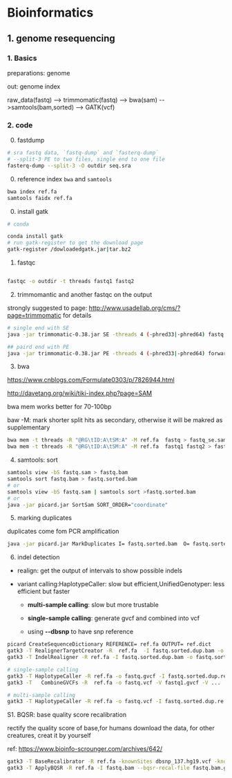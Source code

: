 # Bioinformatics


## 1. genome resequencing


### 1. Basics

preparations: genome

out: genome index

raw_data(fastq) --> trimmomatic(fastq) --> bwa(sam) -->samtools(bam,sorted) --> GATK(vcf)

### 2. code

0. fastdump

```bash
# sra fastq data, `fastq-dump` and `fasterq-dump`
# --split-3 PE to two files, single end to one file
fasterq-dump --split-3 -O outdir seq.sra
```

0. reference index `bwa` and `samtools`

```bash
bwa index ref.fa
samtools faidx ref.fa
```

0. install gatk
```bash
# conda

conda install gatk
# run gatk-register to get the download page
gatk-register /dowloadedgatk.jar|tar.bz2

```
1. fastqc

```bash

fastqc -o outdir -t threads fastq1 fastq2
```

2. trimmomantic and another fastqc on the output

strongly suggested to page: http://www.usadellab.org/cms/?page=trimmomatic for details

```bash
# single end with SE
java -jar trimmomatic-0.38.jar SE -threads 4 (-phred33|-phred64) fastq output_fastq ILLUMINACLIP:/Trimmomatic-0.38/adapters/TruSeq2-PE.fa:2:30:10 LEADING:3 TRAILING:3 SLIDINGWINDOW:4:15 MINLEN:36

## paird end with PE
java -jar trimmomatic-0.38.jar PE -threads 4 (-phred33|-phred64) forward.fastq inverse.fastq output_forward.fastq output_inverse.fastq ILLUMINACLIP::TruSeq3-PE.fa:2:30:10:2:keepBothReads LEADING:3 TRAILING:3 SLIDINGWINDOW:4:15 MINLEN:36
```

3. bwa

https://www.cnblogs.com/Formulate0303/p/7826944.html

http://davetang.org/wiki/tiki-index.php?page=SAM 

bwa mem works better for 70-100bp

baw -M: mark shorter split hits as secondary, otherwise it will be makred as supplementary

```bash
bwa mem -t threads -R "@RG\tID:A\tSM:A" -M ref.fa  fastq > fastq_se.sam
bwa mem -t threads -R "@RG\tID:A\tSM:A" -M ref.fa  fastq1 fastq2 > fastq_pe.sam
```

4. samtools: sort
```bash
samtools view -bS fastq.sam > fastq.bam
samtools sort fastq.bam > fastq.sorted.bam
# or 
samtools view -bS fastq.sam | samtools sort >fastq.sorted.bam
# or 
java -jar picard.jar SortSam SORT_ORDER="coordinate"


```

5. marking duplicates

duplicates come fom PCR amplification

```bash
java -jar picard.jar MarkDuplicates I= fastq.sorted.bam  O= fastq.sorted.dup.bam M= fastq.sorted.dup.metrics
```

6. indel detection
* realign: get the output of intervals to show possible indels

* variant calling:HaplotypeCaller: slow but efficient,UnifiedGenotyper: less efficient but faster

  * __multi-sample calling__: slow but more trustable
  * __single-sample calling__: generate gvcf and combined into vcf

  * using __--dbsnp__ to have snp reference

```bash
picard CreateSequenceDictionary REFERENCE= ref.fa OUTPUT= ref.dict
gatk3 -T RealignerTargetCreator -R  ref.fa  -I fastq.sorted.dup.bam -o possible_indel.intervals
gatk3 -T IndelRealigner -R ref.fa -I fastq.sorted.dup.bam -o fastq.sorted.dup.re.bam --targetIntervals possible_indel.intervals

# single-sample calling
gatk3 -T HaplotypeCaller -R ref.fa -o fastq.gvcf -I fastq.sorted.dup.re.bam --emitRefConfidence GVCF -nct 24  -variant_index_type LINEAR -variant_index_parameter 128000
gatk3 -T   CombineGVCFs -R  ref.fa -o fastq.vcf -V fastq1.gvcf -V ...

# multi-sample calling
gatk3 -T HaplotypeCaller -R ref.fa -o fastq.vcf -I fastq.sorted.dup.re.bam  -nct 24


```

S1. BQSR: base quality score recalibration

rectify the quality score of base,for humans download the data, for other creatures, creat it by yourself

ref: https://www.bioinfo-scrounger.com/archives/642/
```bash
gatk3 -T BaseRecalibrator -R ref.fa -knownSites dbsnp_137.hg19.vcf -knownSites Mills_and_1000G_gold_standard.indels.hg19.vcf -knownSites 1000G_phase1.indels.hg19.vcf -I fastq.bam -o fastq.bam.grp
gatk3 -T ApplyBQSR -R ref.fa -I fastq.bam --bqsr-recal-file fastq.bam.grp -O $sample.sorted.marked.BQSR.bam

```



